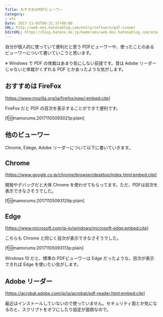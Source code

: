 ```yaml
---
Title: おすすめのPDFビューワー
Category:
- etc
Date: 2017-11-05T09:31:37+09:00
URL: http://web-dev.hatenablog.com/entry/software/pdf-viewer
EditURL: https://blog.hatena.ne.jp/mamorums/web-dev.hatenablog.com/atom/entry/8599973812314572614
---
```


自分が個人的に使っていて便利だと思う PDFビューワーや、使ったことのあるビューワーについて書いていこうと思います。

※ Windows で PDF の体裁はあまり気にしない前提です。昔は Adobe リーダーじゃないと体裁がくずれる PDF とかあったような気がします。


## おすすめは FireFox
[https://www.mozilla.org/ja/firefox/new/:embed:cite]

FireFox だと PDF の目次を表示することができて便利です。

[f:id:mamorums:20171105093021p:plain]


## 他のビューワー
Chrome, Edege, Adobe リーダーについて以下に書いていきます。


## Chrome
[https://www.google.co.jp/chrome/browser/desktop/index.html:embed:cite]

開発やデバッグだと大体 Chrome を使わせてもらってます。ただ、PDFは目次を表示できなさそうでした。

[f:id:mamorums:20171105093129p:plain]


## Edge
[https://www.microsoft.com/ja-jp/windows/microsoft-edge:embed:cite]

こちらも Chrome と同じく目次が表示できなさそうでした。

[f:id:mamorums:20171105093113p:plain]

Windows 10 だと、標準の PDFビューワーは Edge だったような。目次が表示できれば Edge を使いたい気がします。


## Adobe リーダー
[https://acrobat.adobe.com/jp/ja/acrobat/pdf-reader.html:embed:cite]

最近はインストールしていないので使っていません。セキュリティ面とか気になるのと、スクリプトをオフにしたり設定が面倒なので。
